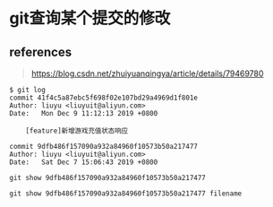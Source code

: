 # git查询某个提交的修改

## references

> https://blog.csdn.net/zhuiyuanqingya/article/details/79469780

```
$ git log
commit 41f4c5a87ebc5f698f02e107bd29a4969d1f801e
Author: liuyu <liuyuit@aliyun.com>
Date:   Mon Dec 9 11:12:13 2019 +0800

    [feature]新增游戏充值状态响应

commit 9dfb486f157090a932a84960f10573b50a217477
Author: liuyu <liuyuit@aliyun.com>
Date:   Sat Dec 7 15:06:43 2019 +0800
```

```
git show 9dfb486f157090a932a84960f10573b50a217477

git show 9dfb486f157090a932a84960f10573b50a217477 filename
```

